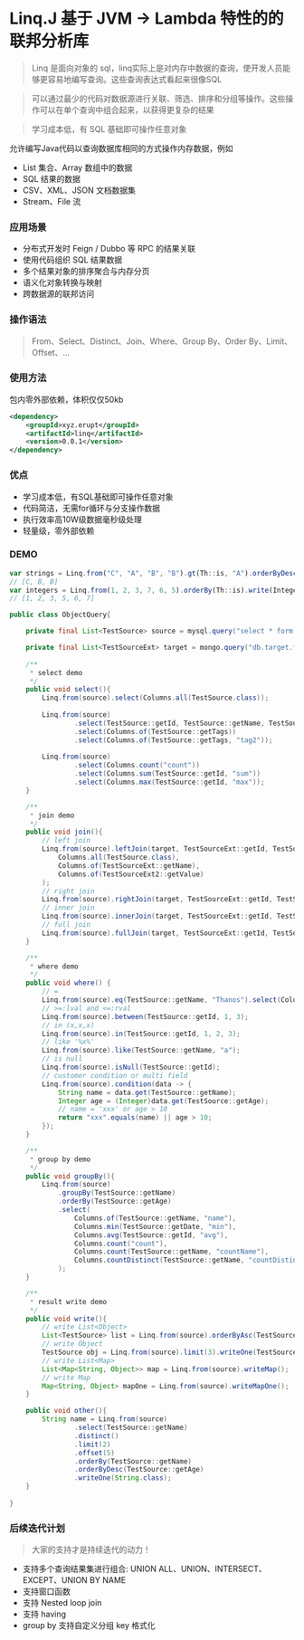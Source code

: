 # Linq.J 基于 JVM → Lambda 特性的的联邦分析库
> Linq 是面向对象的 sql，linq实际上是对内存中数据的查询，使开发人员能够更容易地编写查询。这些查询表达式看起来很像SQL

> 可以通过最少的代码对数据源进行关联、筛选、排序和分组等操作。这些操作可以在单个查询中组合起来，以获得更复杂的结果

> 学习成本低，有 SQL 基础即可操作任意对象


允许编写Java代码以查询数据库相同的方式操作内存数据，例如
- List 集合、Array 数组中的数据
- SQL 结果的数据
- CSV、XML、JSON 文档数据集
- Stream、File 流

### 应用场景
- 分布式开发时 Feign / Dubbo 等 RPC 的结果关联
- 使用代码组织 SQL 结果数据
- 多个结果对象的排序聚合与内存分页
- 语义化对象转换与映射
- 跨数据源的联邦访问

### 操作语法
> From、Select、Distinct、Join、Where、Group By、Order By、Limit、Offset、...

### 使用方法
包内零外部依赖，体积仅仅50kb
```xml
<dependency>
    <groupId>xyz.erupt</groupId>
    <artifactId>linq</artifactId>
    <version>0.0.1</version>
</dependency>
```

### 优点

- 学习成本低，有SQL基础即可操作任意对象
- 代码简洁，无需for循环与分支操作数据
- 执行效率高10W级数据毫秒级处理
- 轻量级，零外部依赖

### DEMO
```javascript
var strings = Linq.from("C", "A", "B", "B").gt(Th::is, "A").orderByDesc(Th::is).write(String.class);
// [C, B, B]
var integers = Linq.from(1, 2, 3, 7, 6, 5).orderBy(Th::is).write(Integer.class);
// [1, 2, 3, 5, 6, 7]
```


```java
public class ObjectQuery{

    private final List<TestSource> source = mysql.query("select * form source");

    private final List<TestSourceExt> target = mongo.query("db.target.find()");
    
    /**
     * select demo
     */
    public void select(){
        Linq.from(source).select(Columns.all(TestSource.class));
        
        Linq.from(source)
                .select(TestSource::getId, TestSource::getName, TestSource::getDate)
                .select(Columns.of(TestSource::getTags))
                .select(Columns.of(TestSource::getTags, "tag2"));
        
        Linq.from(source)
                .select(Columns.count("count"))
                .select(Columns.sum(TestSource::getId, "sum"))
                .select(Columns.max(TestSource::getId, "max"));
    }

    /**
     * join demo
     */
    public void join(){
        // left join
        Linq.from(source).leftJoin(target, TestSourceExt::getId, TestSource::getId).select(
            Columns.all(TestSource.class),
            Columns.of(TestSourceExt::getName),
            Columns.of(TestSourceExt2::getValue)
        );
        // right join
        Linq.from(source).rightJoin(target, TestSourceExt::getId, TestSource::getId);
        // inner join
        Linq.from(source).innerJoin(target, TestSourceExt::getId, TestSource::getId);
        // full join
        Linq.from(source).fullJoin(target, TestSourceExt::getId, TestSource::getId);
    }

    /**
     * where demo
     */
    public void where() {
        // =
        Linq.from(source).eq(TestSource::getName, "Thanos").select(Columns.count(countAlias)).writeOne(Integer.class);
        // >=:lval and <=:rval
        Linq.from(source).between(TestSource::getId, 1, 3);
        // in (x,x,x)
        Linq.from(source).in(TestSource::getId, 1, 2, 3);
        // like '%x%'
        Linq.from(source).like(TestSource::getName, "a");
        // is null
        Linq.from(source).isNull(TestSource::getId);
        // customer condition or multi field
        Linq.from(source).condition(data -> {
            String name = data.get(TestSource::getName);
            Integer age = (Integer)data.get(TestSource::getAge);
            // name = 'xxx' or age > 10
            return "xxx".equals(name) || age > 10;
        });
    }

    /**
     * group by demo
     */
    public void groupBy(){
        Linq.from(source)
            .groupBy(TestSource::getName)
            .orderBy(TestSource::getAge)
            .select(
                Columns.of(TestSource::getName, "name"),
                Columns.min(TestSource::getDate, "min"),
                Columns.avg(TestSource::getId, "avg"),
                Columns.count("count"),
                Columns.count(TestSource::getName, "countName"),
                Columns.countDistinct(TestSource::getName, "countDistinct")
            );
    }

    /**
     * result write demo
     */
    public void write(){
        // write List<Object>
        List<TestSource> list = Linq.from(source).orderByAsc(TestSource::getDate).write(TestSource.class);
        // write Object
        TestSource obj = Linq.from(source).limit(3).writeOne(TestSource.class);
        // write List<Map>
        List<Map<String, Object>> map = Linq.from(source).writeMap();
        // write Map
        Map<String, Object> mapOne = Linq.from(source).writeMapOne();
    }

    public void other(){
        String name = Linq.from(source)
                .select(TestSource::getName)
                .distinct()
                .limit(2)
                .offset(5)
                .orderBy(TestSource::getName)
                .orderByDesc(TestSource::getAge)
                .writeOne(String.class);
    }
    
}

```

### 后续迭代计划
> 大家的支持才是持续迭代的动力！

- 支持多个查询结果集进行组合: UNION ALL、UNION、INTERSECT、EXCEPT、UNION BY NAME
- 支持窗口函数
- 支持 Nested loop join
- 支持 having
- group by 支持自定义分组 key 格式化
